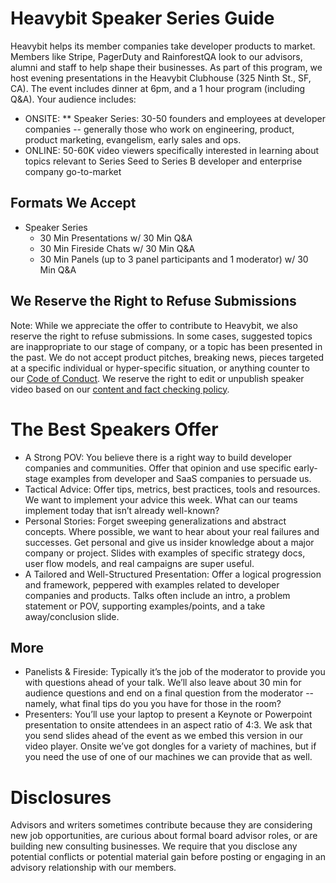 # Heavybit Speaker Series Guide
Heavybit helps its member companies take developer products to market. Members like Stripe, PagerDuty and RainforestQA look to our advisors, alumni and staff to help shape their businesses. As part of this program, we host evening presentations in the Heavybit Clubhouse (325 Ninth St., SF, CA). The event includes dinner at 6pm, and a 1 hour program (including Q&A). Your audience includes:
* ONSITE: 
** Speaker Series: 30-50 founders and employees at developer companies -- generally those who work on engineering, product, product marketing, evangelism, early sales and ops.
* ONLINE: 50-60K video viewers specifically interested in learning about topics relevant to Series Seed to Series B developer and enterprise company go-to-market

## Formats We Accept
* Speaker Series
  * 30 Min Presentations w/ 30 Min Q&A
  * 30 Min Fireside Chats  w/ 30 Min Q&A
  * 30 Min Panels (up to 3 panel participants and 1 moderator) w/ 30 Min Q&A

## We Reserve the Right to Refuse Submissions
Note: While we appreciate the offer to contribute to Heavybit, we also reserve the right to refuse submissions. In some cases, suggested topics are inappropriate to our stage of company, or a topic has been presented in the past. We do not accept product pitches, breaking news, pieces targeted at a specific individual or hyper-specific situation, or anything counter to our [Code of Conduct](https://github.com/heavybit/conduct). We reserve the right to edit or unpublish speaker video based on our [content and fact checking policy](https://github.com/heavybit/content-and-fact-checking-policy).

# The Best Speakers Offer
* A Strong POV: You believe there is a right way to build developer companies and communities. Offer that opinion and use specific early-stage examples from developer and SaaS companies to persuade us. 
* Tactical Advice: Offer tips, metrics, best practices, tools and resources. We want to implement your advice this week. What can our teams implement today that isn’t already well-known? 
* Personal Stories: Forget sweeping generalizations and abstract concepts. Where possible, we want to hear about your real failures and successes. Get personal and give us insider knowledge about a major company or project. Slides with examples of specific strategy docs, user flow models, and real campaigns are super useful. 
* A Tailored and Well-Structured Presentation: Offer a logical progression and framework, peppered with examples related to developer companies and products. Talks often include an intro, a problem statement or POV, supporting examples/points, and a take away/conclusion slide. 

## More 
* Panelists & Fireside:  Typically it’s the job of the moderator to provide you with questions ahead of your talk. We’ll also leave about 30 min for audience questions and end on a final question from the moderator -- namely, what final tips do you you have for those in the room?
* Presenters:  You’ll use your laptop to present a Keynote or Powerpoint presentation to onsite attendees in an aspect ratio of 4:3. We ask that you send slides ahead of the event as we embed this version in our video player. Onsite we’ve got dongles for a variety of machines, but if you need the use of one of our machines we can provide that as well. 


# Disclosures
Advisors and writers sometimes contribute because they are considering new job opportunities, are curious about formal board advisor roles, or are building new consulting businesses. We require that you disclose any potential conflicts or potential material gain before posting or engaging in an advisory relationship with our members. 
